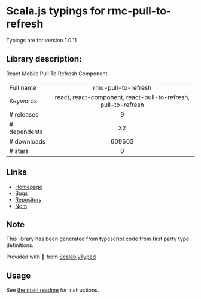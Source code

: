 
# Scala.js typings for rmc-pull-to-refresh

Typings are for version 1.0.11

## Library description:
React Mobile Pull To Refresh Component

|                    |                 |
| ------------------ | :-------------: |
| Full name          | rmc-pull-to-refresh |
| Keywords           | react, react-component, react-pull-to-refresh, pull-to-refresh |
| # releases         | 9 |
| # dependents       | 32 |
| # downloads        | 609503 |
| # stars            | 0 |

## Links
- [Homepage](https://github.com/react-component/m-pull-to-refresh)
- [Bugs](https://github.com/react-component/m-tabs/issues)
- [Repository](https://github.com/react-component/m-tabs)
- [Npm](https://www.npmjs.com/package/rmc-pull-to-refresh)
    


## Note
This library has been generated from typescript code from first party type definitions.

Provided with :purple_heart: from [ScalablyTyped](https://github.com/oyvindberg/ScalablyTyped)

## Usage
See [the main readme](../../readme.md) for instructions.



